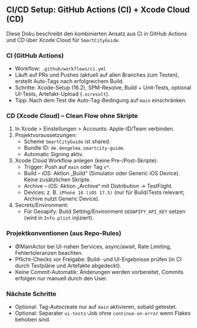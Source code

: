 ## CI/CD Setup: GitHub Actions (CI) + Xcode Cloud (CD)

Diese Doku beschreibt den kombinierten Ansatz aus CI in GitHub Actions und CD über Xcode Cloud für `SmartCityGuide`.

### CI (GitHub Actions)
- Workflow: `.github/workflows/ci.yml`
- Läuft auf PRs und Pushes (aktuell auf allen Branches zum Testen), erstellt Auto-Tags nach erfolgreichem Build.
- Schritte: Xcode-Setup (16.2), SPM-Resolve, Build + Unit-Tests, optional UI-Tests, Artefakt-Upload (`.xcresult`).
- Tipp: Nach dem Test die Auto-Tag-Bedingung auf `main` einschränken.

### CD (Xcode Cloud) – Clean Flow ohne Skripte
1. In Xcode > Einstellungen > Accounts: Apple-ID/Team verbinden.
2. Projektvoraussetzungen:
   - Scheme `SmartCityGuide` ist shared.
   - Bundle ID: `de.dengelma.smartcity-guide`.
   - Automatic Signing aktiv.
3. Xcode Cloud Workflow anlegen (keine Pre-/Post-Skripte):
   - Trigger: Push auf `main` oder Tag `v*`.
   - Build – iOS: Aktion „Build“ (Simulator oder Generic iOS Device). Keine zusätzlichen Skripte.
   - Archive – iOS: Aktion „Archive“ mit Distribution → TestFlight.
   - Devices: z. B. `iPhone 16 (iOS 17.5)` (nur für Build/Tests relevant; Archive nutzt Generic Device).
4. Secrets/Environment:
   - Für Geoapify: Build Setting/Environment `GEOAPIFY_API_KEY` setzen (wird in `Info.plist` injiziert).

### Projektkonventionen (aus Repo-Rules)
- @MainActor bei UI-nahen Services, async/await, Rate Limiting, Fehlertoleranzen beachten.
- Pflicht-Checks vor Freigabe: Build- und UI-Ergebnisse prüfen (in CI durch Testpläne und Artefakte abgedeckt).
- Keine Commit-Automatik: Änderungen werden vorbereitet, Commits erfolgen nur manuell durch den User.

### Nächste Schritte
- Optional: Tag-Autocreate nur auf `main` aktivieren, sobald getestet.
- Optional: Separater `ui-tests`-Job ohne `continue-on-error` wenn Flakes behoben sind.

